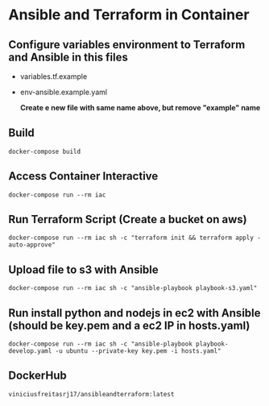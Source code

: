 # Ansible and Terraform in Container

## Configure variables environment to Terraform and Ansible in this files

- variables.tf.example
- env-ansible.example.yaml
  
  **Create e new file with same name above, but remove "example" name**

## Build

`docker-compose build`

## Access Container Interactive

`docker-compose run --rm iac`

## Run Terraform Script (Create a bucket on aws)

`docker-compose run --rm iac sh -c "terraform init && terraform apply -auto-approve"`

## Upload file to s3 with Ansible

`docker-compose run --rm iac sh -c "ansible-playbook playbook-s3.yaml"`

## Run install python and nodejs in ec2 with Ansible (should be key.pem and a ec2 IP in hosts.yaml)

`docker-compose run --rm iac sh -c "ansible-playbook playbook-develop.yaml -u ubuntu --private-key key.pem -i hosts.yaml"`

## DockerHub

`viniciusfreitasrj17/ansibleandterraform:latest`
